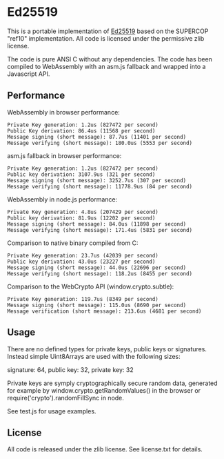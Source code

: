 Ed25519
=======

This is a portable implementation of [Ed25519](http://ed25519.cr.yp.to/) based
on the SUPERCOP "ref10" implementation. All code is licensed under the permissive
zlib license.

The code is pure ANSI C without any dependencies. The code has been compiled
to WebAssembly with an asm.js fallback and wrapped into a Javascript API.


Performance
-----------

WebAssembly in browser performance:

    Private Key generation: 1.2us (827472 per second)
    Public Key derivation: 86.4us (11568 per second)
    Message signing (short message): 87.7us (11401 per second)
    Message verifying (short message): 180.0us (5553 per second)

asm.js fallback in browser performance:

    Private Key generation: 1.2us (827472 per second)
    Public key derivation: 3107.9us (321 per second)
    Message signing (short message): 3252.7us (307 per second)
    Message verifying (short message): 11778.9us (84 per second)

WebAssembly in node.js performance:

    Private Key generation: 4.8us (207429 per second)
    Public key derivation: 81.9us (12202 per second)
    Message signing (short message): 84.0us (11898 per second)
    Message verifying (short message): 171.4us (5831 per second)

Comparison to native binary compiled from C:

    Private Key generation: 23.7us (42039 per second)
    Public key derivation: 43.0us (23227 per second)
    Message signing (short message): 44.0us (22696 per second)
    Message verifying (short message): 118.2us (8455 per second)

Comparison to the WebCrypto API (window.crypto.subtle):

    Private Key generation: 119.7us (8349 per second)
    Message signing (short message): 115.0us (8690 per second)
    Message verification (short message): 213.6us (4681 per second)



Usage
-----

There are no defined types for private keys, public keys or signatures.
Instead simple Uint8Arrays are used with the following sizes:
 
signature: 64, 
public key: 32, 
private key: 32

Private keys are symply cryptographically secure random data, generated
for example by window.crypto.getRandomValues() in the browser or
require('crypto').randomFillSync in node.

See test.js for usage examples.


License
-------
All code is released under the zlib license. See license.txt for details.
